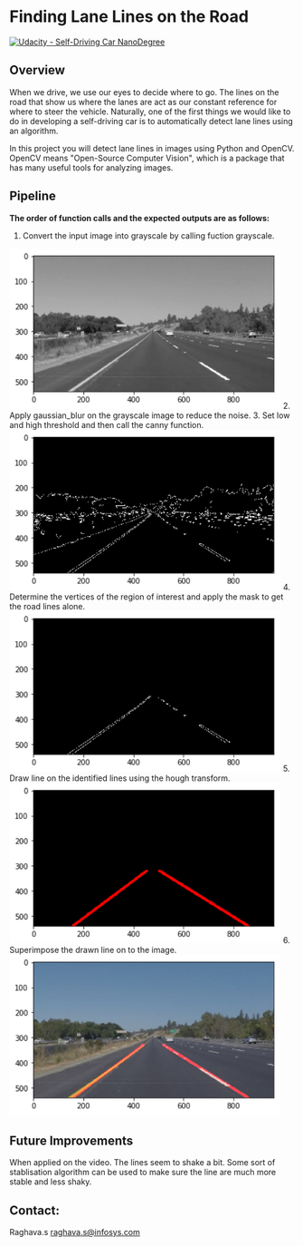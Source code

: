 # **Finding Lane Lines on the Road** 
[![Udacity - Self-Driving Car NanoDegree](https://s3.amazonaws.com/udacity-sdc/github/shield-carnd.svg)](http://www.udacity.com/drive)

Overview
---

When we drive, we use our eyes to decide where to go.  The lines on the road that show us where the lanes are act as our constant reference for where to steer the vehicle.  Naturally, one of the first things we would like to do in developing a self-driving car is to automatically detect lane lines using an algorithm.

In this project you will detect lane lines in images using Python and OpenCV.  OpenCV means "Open-Source Computer Vision", which is a package that has many useful tools for analyzing images.  

Pipeline
---

**The order of function calls and the expected outputs are as follows:**

1. Convert the input image into grayscale by calling fuction grayscale.
<img src="carnd outputs/grayscale.png" width="480"/>
2. Apply gaussian_blur on the grayscale image to reduce the noise.
3. Set low and high threshold and then call the canny function.
<img src="carnd outputs/canny_full.png" width="480"/>
4. Determine the vertices of the region of interest and apply the mask to get the road lines alone.
<img src="carnd outputs/canny_example.png" width="480"/>
5. Draw line on the identified lines using the hough transform.
<img src="carnd outputs/line.png" width="480"/>
6. Superimpose the drawn line on to the image.
<img src="carnd outputs/solidyellowleft.png" width="480"/>

Future Improvements
---

When applied on the video. The lines seem to shake a bit. Some sort of stablisation algorithm can be used to make sure the line are much more stable and less shaky.

Contact:
---
Raghava.s
raghava.s@infosys.com
